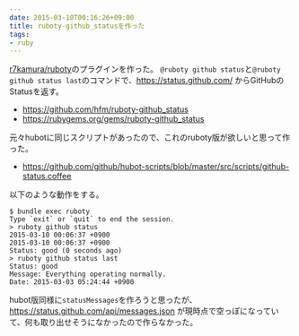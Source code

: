 ```yaml
---
date: 2015-03-10T00:16:26+09:00
title: ruboty-github_statusを作った
tags:
- ruby
---
```

[r7kamura/ruboty](https://github.com/r7kamura/ruboty/)のプラグインを作った。
`@ruboty github status`と`@ruboty github status last`のコマンドで、https://status.github.com/ からGitHubのStatusを返す。

- https://github.com/hfm/ruboty-github_status
- https://rubygems.org/gems/ruboty-github_status

元々hubotに同じスクリプトがあったので、これのruboty版が欲しいと思って作った。

- https://github.com/github/hubot-scripts/blob/master/src/scripts/github-status.coffee

以下のような動作をする。

```console
$ bundle exec ruboty
Type `exit` or `quit` to end the session.
> ruboty github status
2015-03-10 00:06:37 +0900
2015-03-10 00:06:37 +0900
Status: good (0 seconds ago)
> ruboty github status last
Status: good
Message: Everything operating normally.
Date: 2015-03-03 05:24:44 +0900
```

hubot版同様に`statusMessages`を作ろうと思ったが、 https://status.github.com/api/messages.json が現時点で空っぽになっていて、何も取り出せそうになかったので作らなかった。
